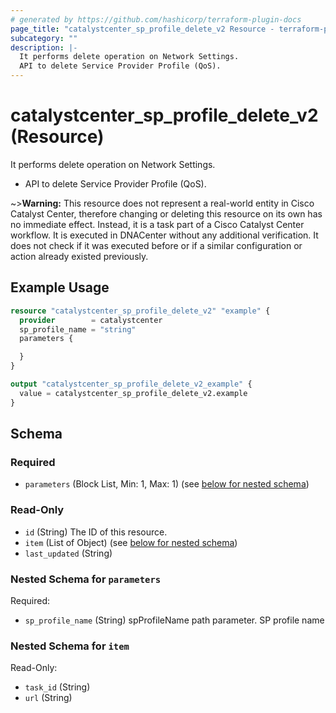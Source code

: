```yaml
---
# generated by https://github.com/hashicorp/terraform-plugin-docs
page_title: "catalystcenter_sp_profile_delete_v2 Resource - terraform-provider-catalystcenter"
subcategory: ""
description: |-
  It performs delete operation on Network Settings.
  API to delete Service Provider Profile (QoS).
---
```


# catalystcenter_sp_profile_delete_v2 (Resource)

It performs delete operation on Network Settings.

- API to delete Service Provider Profile (QoS).



~>**Warning:**
This resource does not represent a real-world entity in Cisco Catalyst Center, therefore changing or deleting this resource on its own has no immediate effect.
Instead, it is a task part of a Cisco Catalyst Center workflow. It is executed in DNACenter without any additional verification. It does not check if it was executed before or if a similar configuration or action already existed previously.

## Example Usage

```terraform
resource "catalystcenter_sp_profile_delete_v2" "example" {
  provider        = catalystcenter
  sp_profile_name = "string"
  parameters {

  }
}

output "catalystcenter_sp_profile_delete_v2_example" {
  value = catalystcenter_sp_profile_delete_v2.example
}
```

<!-- schema generated by tfplugindocs -->
## Schema

### Required

- `parameters` (Block List, Min: 1, Max: 1) (see [below for nested schema](#nestedblock--parameters))

### Read-Only

- `id` (String) The ID of this resource.
- `item` (List of Object) (see [below for nested schema](#nestedatt--item))
- `last_updated` (String)

<a id="nestedblock--parameters"></a>
### Nested Schema for `parameters`

Required:

- `sp_profile_name` (String) spProfileName path parameter. SP profile name


<a id="nestedatt--item"></a>
### Nested Schema for `item`

Read-Only:

- `task_id` (String)
- `url` (String)
